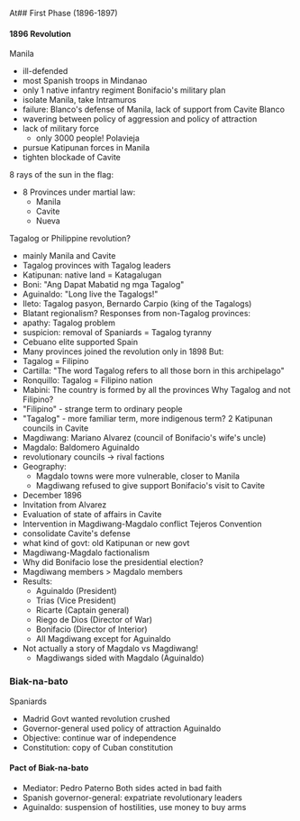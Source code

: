 At## First Phase (1896-1897)
#### 1896 Revolution
Manila
- ill-defended
- most Spanish troops in Mindanao
- only 1 native infantry regiment
Bonifacio's military plan
- isolate Manila, take Intramuros
- failure: Blanco's defense of Manila, lack of support from Cavite
Blanco
- wavering between policy of aggression and policy of attraction
- lack of military force
	- only 3000 people!
Polavieja
- pursue Katipunan forces in Manila
- tighten blockade of Cavite

8 rays of the sun in the flag:
- 8 Provinces under martial law:
	- Manila
	- Cavite
	- Nueva

Tagalog or Philippine revolution?
- mainly Manila and Cavite
- Tagalog provinces with Tagalog leaders
- Katipunan: native land = Katagalugan
- Boni: "Ang Dapat Mabatid ng mga Tagalog"
- Aguinaldo: "Long live the Tagalogs!"
- Ileto: Tagalog pasyon, Bernardo Carpio (king of the Tagalogs)
- Blatant regionalism?
Responses from non-Tagalog provinces:
- apathy: Tagalog problem
- suspicion: removal of Spaniards = Tagalog tyranny
- Cebuano elite supported Spain
- Many provinces joined the revolution only in 1898
But:
- Tagalog = Filipino
- Cartilla: "The word Tagalog refers to all those born in this archipelago"
- Ronquillo: Tagalog = Filipino nation
- Mabini: The country is formed by all the provinces
Why Tagalog and not Filipino?
- "Filipino" - strange term to ordinary people
- "Tagalog" - more familiar term, more indigenous term?
2 Katipunan councils in Cavite
- Magdiwang: Mariano Alvarez (council of Bonifacio's wife's uncle)
- Magdalo: Baldomero Aguinaldo
- revolutionary councils -> rival factions
- Geography:
	- Magdalo towns were more vulnerable, closer to Manila
	- Magdiwang refused to give support
Bonifacio's visit to Cavite
- December 1896
- Invitation from Alvarez
- Evaluation of state of affairs in Cavite
- Intervention in Magdiwang-Magdalo conflict
Tejeros Convention
- consolidate Cavite's defense
- what kind of govt: old Katipunan or new govt
- Magdiwang-Magdalo factionalism
- Why did Bonifacio lose the presidential election?
- Magdiwang members > Magdalo members
- Results:
	- Aguinaldo (President)
	- Trias (Vice President)
	- Ricarte (Captain general)
	- Riego de Dios (Director of War)
	- Bonifacio (Director of Interior)
	- All Magdiwang except for Aguinaldo
- Not actually a story of Magdalo vs Magdiwang!
	- Magdiwangs sided with Magdalo (Aguinaldo)
### Biak-na-bato
Spaniards
- Madrid Govt wanted revolution crushed
- Governor-general used policy of attraction
Aguinaldo
- Objective: continue war of independence
- Constitution: copy of Cuban constitution
#### Pact of Biak-na-bato
- Mediator: Pedro Paterno
Both sides acted in bad faith
- Spanish governor-general: expatriate revolutionary leaders
- Aguinaldo: suspension of hostilities, use money to buy arms